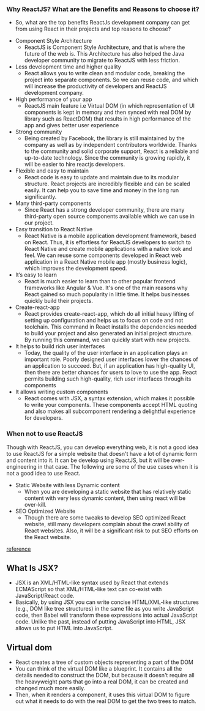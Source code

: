 
### Why ReactJS? What are the Benefits and Reasons to choose it?
 - So, what are the top benefits ReactJs development company can get from using React in their projects and top reasons to choose?
 
* Component Style Architecture 
  - ReactJS is Component Style Architecture, and that is where the future of the web is.
    This Architecture has also helped the Java developer community to migrate to ReactJS with less friction.
* Less development time and higher quality 
  - React allows you to write clean and modular code, breaking the project into separate components.
    So we can reuse code, and which will increase the productivity of developers and ReactJS development company.
* High performance of your app 
  -  ReactJS main feature i.e Virtual DOM (in which representation of UI components is kept in memory and then synced with real DOM by library such as ReactDOM)
  that results in high performance of the app and gives better user experience
* Strong community 
  -  Being created by Facebook, the library is still maintained by the company as well as by independent contributors worldwide.
  Thanks to the community and solid corporate support, React is a reliable and up-to-date technology. Since the community is growing rapidly, it will be easier to hire reactjs developers.
* Flexible and easy to maintain
  - React code is easy to update and maintain due to its modular structure.
  React projects are incredibly flexible and can be scaled easily. It can help you to save time and money in the long run significantly.
* Many third-party components
  - Since React has a strong developer community, there are many third-party open source components available which we can use in our project.
* Easy transition to React Native
  - React Native is a mobile application development framework, based on React.
    Thus, it is effortless for ReactJS developers to switch to React Native and create mobile applications with a native look and feel.
    We can reuse some components developed in React web application in a React Native mobile app (mostly business logic), which improves the development speed.
* It’s easy to learn
  - React is much easier to learn than to other popular frontend frameworks like Angular & Vue.
    It's one of the main reasons why React gained so much popularity in little time. It helps businesses quickly build their projects.
* Create-react-app
  - React provides create-react-app, which do all initial heavy lifting of setting up configuration and helps us to focus on code and not toolchain.
  This command in React installs the dependencies needed to build your project and also generated an initial project structure.
  By running this command, we can quickly start with new projects.
* It helps to build rich user interfaces
  -  Today, the quality of the user interface in an application plays an important role.
  Poorly designed user interfaces lower the chances of an application to succeed. But, if an application has high-quality UI, then there are better chances for users to love to use the app. React permits building such high-quality, rich user interfaces through its components
* It allows writing custom components
  -   React comes with JSX, a syntax extension, which makes it possible to write your components.
  These components accept HTML quoting and also makes all subcomponent rendering a delightful experience for developers.
  
  
### When not to use ReactJS
Though with ReactJS, you can develop everything web, it is not a good idea to use ReactJS for a simple website that doesn't have a lot of dynamic form and content into it. It can be develop using ReactJS, but it will be over-engineering in that case. The following are some of the use cases when it is not a good idea to use React.

* Static Website with less Dynamic content
  - When you are developing a static website that has relatively static content with very less dynamic content, then using  react will be over-kill.
* SEO Optimized Website
  - Though there are some tweaks to develop SEO optimized React website, still many developers complain about the crawl ability of React websites. Also, it will be a significant risk to put SEO efforts on the React website.

[reference](https://codetoart.com/blog/why-reactjs-reason-to-choose-for-your-next-project)


## What Is JSX?
* JSX is an XML/HTML-like syntax used by React that extends ECMAScript so that XML/HTML-like text can co-exist with JavaScript/React code. 
* Basically, by using JSX you can write concise HTML/XML-like structures (e.g., DOM like tree structures) in the same file as you write JavaScript code, then Babel will transform these expressions into actual JavaScript code. Unlike the past, instead of putting JavaScript into HTML, JSX allows us to put HTML into JavaScript.


## Virtual dom
* React creates a tree of custom objects representing a part of the DOM
* You can think of the virtual DOM like a blueprint. It contains all the details needed to construct the DOM, but because it doesn't require all the heavyweight parts that go into a real DOM, it can be created and changed much more easily.
* Then, when it renders a component, it uses this virtual DOM to figure out what it needs to do with the real DOM to get the two trees to match.
